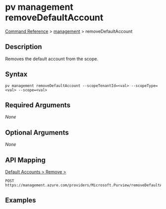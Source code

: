 # pv management removeDefaultAccount
[Command Reference](../../../README.md#command-reference) > [management](./main.md) > removeDefaultAccount

## Description
Removes the default account from the scope.

## Syntax
```
pv management removeDefaultAccount --scopeTenantId=<val> --scopeType=<val> --scope=<val>
```

## Required Arguments
*None*

## Optional Arguments
*None*

## API Mapping
[Default Accounts > Remove > ](https://docs.microsoft.com/en-us/rest/api/purview/default-accounts/remove)
```
POST https://management.azure.com/providers/Microsoft.Purview/removeDefaultAccount
```

## Examples
```powershell

```